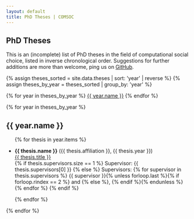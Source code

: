 ```yaml
---
layout: default
title: PhD Theses | COMSOC
---
```


<section markdown="1" class="section-with-navs">

# PhD Theses

This is an (incomplete) list of PhD theses in the field of computational social choice, listed in inverse chronological order.
Suggestions for further additions are more than welcome, ping us on <a href="https://github.com/Simon-Rey/comsoc-website">GitHub</a>.

{% assign theses_sorted = site.data.theses | sort: 'year' | reverse %}
{% assign theses_by_year = theses_sorted | group_by: 'year' %}
<div class="page-navigation-wrap">
<div class="page-navigation">
{% for year in theses_by_year %}
<span><a href="#{{ year.name }}">{{ year.name }}</a></span>
{% endfor %}
</div>
</div>
</section>

{% for year in theses_by_year %}
<section id="{{ year.name }}">
<h2>{{ year.name }}</h2>
<ul>
    {% for thesis in year.items %}
        <li><p>
            <strong>{{ thesis.name }}</strong> ({{ thesis.affiliation }}, {{ thesis.year }}) <br>
            <a href="{{ thesis.url }}" target="_blank">{{ thesis.title }}</a> <br>
            {% if thesis.supervisors.size == 1 %}
                Supervisor: {{ thesis.supervisors[0] }}
            {% else %}
                Supervisors:
                {% for supervisor in thesis.supervisors %}
                    {{ supervisor }}{% unless forloop.last %}{% if forloop.rindex == 2 %} and {% else %}, {% endif %}{% endunless %}
                {% endfor %}
            {% endif %}
        </p></li>
    {% endfor %}
</ul>
</section>
{% endfor %}
